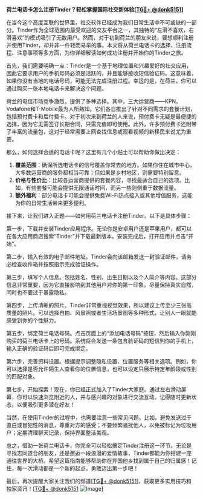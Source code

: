**荷兰电话卡怎么注册Tinder？轻松掌握国际社交新体验[[TG💪+ @donk5151](https://t.me/s/donk5151)]**

在当今这个高度互联的世界里，社交软件已经成为我们日常生活中不可或缺的一部分。Tinder作为全球范围内最受欢迎的交友平台之一，其独特的“左滑不喜欢，右滑喜欢”的模式吸引了无数用户。然而，对于初到荷兰的朋友来说，要想顺利注册并使用Tinder，却并非一件轻而易举的事。本文将从荷兰电话卡的选择、注册流程、注意事项等多方面，为你详细解读如何成功注册并开始你的Tinder之旅。

首先，我们需要明确一点：Tinder是一个基于地理位置和兴趣爱好的社交应用，因此它要求用户的手机号码必须是活跃的，并且能够接收短信验证码。这意味着，如果你没有当地的电话号码，可能无法完成注册过程。幸运的是，在荷兰，你可以通过购买一张本地电话卡来解决这个问题。

荷兰的电信市场竞争激烈，提供了多种选择。其中，三大运营商——KPN、Vodafone和T-Mobile最为人所熟知。它们各自推出了针对不同需求的套餐计划，包括预付费卡和后付费卡。对于初次来到荷兰的人来说，预付费卡无疑是最便捷的选择，因为它无需签订长期合同，只需充值即可使用。此外，许多预付费卡还附带了丰富的流量包，这对于经常需要上网查找信息或观看视频的新移民来说尤为重要。

那么，如何选择合适的电话卡呢？这里有几个小贴士可以帮助你做出决定：

1. **覆盖范围**：确保所选电话卡的信号覆盖你常去的地方。如果你住在城市中心，大多数运营商的服务都相当可靠；但如果是乡村地区，则需要特别留意。
2. **价格与性价比**：比较各运营商提供的套餐内容，寻找最适合自己的选项。比如，有些套餐可能会提供无限通话时间，而另一些则侧重于数据流量。
3. **额外福利**：部分电话卡可能会提供免费Wi-Fi热点接入或其他增值服务，这能为你的日常生活带来更多便利。

接下来，让我们进入正题——如何用荷兰电话卡注册Tinder。以下是具体步骤：

第一步，下载并安装Tinder应用程序。无论你是安卓用户还是苹果用户，都可以在各大应用商店搜索“Tinder”并下载最新版本。安装完成后，打开应用并点击“开始”。

第二步，输入有效的电子邮件地址。Tinder会向该邮箱发送一封验证邮件，请务必检查收件箱并按照指示完成验证操作。

第三步，填写个人信息。包括姓名、性别、出生日期以及个人简介等内容。这部分信息非常重要，因为它直接影响到其他用户对你的第一印象。尽量保持真实自然，同时也不要过于暴露隐私。

第四步，上传清晰的照片。Tinder非常重视视觉效果，所以建议上传至少三张高质量的照片。可以选择自拍、风景照或者生活场景图等多种形式，让别人一眼就能感受到你的个性魅力。

第五步，绑定荷兰电话号码。点击页面上的“添加电话号码”按钮，然后输入你刚刚购买的荷兰电话卡上的号码。系统将会发送一条包含验证码的短信到你的手机上，输入正确的验证码后即可完成绑定。

第六步，完善资料设置。根据提示调整隐私设置、位置服务等相关选项。例如，你可以选择是否允许陌生人查看你的位置信息，也可以设定只展示特定年龄段或性别的匹配对象。

第七步，开始探索！现在，你已经正式加入了Tinder大家庭。通过左右滑动屏幕，你可以快速浏览附近的人，并与感兴趣的对象进行交流互动。记得随时更新状态，以便吸引更多潜在好友！

当然，在使用Tinder的过程中，也需要注意一些常见问题。比如，避免发送过于直白或冒犯性的消息，尊重对方的感受；不要频繁骚扰他人，以免被标记为垃圾用户；定期清理聊天记录，保持界面整洁美观。

总之，借助一张荷兰电话卡，你完全可以轻松搞定Tinder注册这一环节。无论是寻找志同道合的朋友，还是邂逅一段浪漫的爱情故事，Tinder都能为你搭建一座通往世界的大桥。希望这篇指南能够帮助你在异国他乡找到属于自己的归属感！记住，每一次滑动都是一个新的起点，勇敢迈出第一步吧！

最后，再次提醒大家关注我们的频道[[TG💪+ @donk5151](https://t.me/s/donk5151)]，获取更多实用技巧和独家资讯！[[TG💪+ @donk5151](https://t.me/s/donk5151) ![Image](https://i.postimg.cc/rwNCRYN7/Snipaste-2025-04-30-17-27-05.png)]